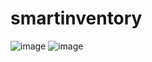 # smartinventory
![image](https://user-images.githubusercontent.com/45826964/228449967-e16888e6-8151-49f8-999a-1a34a36802d0.png)
![image](https://user-images.githubusercontent.com/45826964/228450026-876168ab-0797-4cf5-a0bd-0e11e45f34b0.png)
